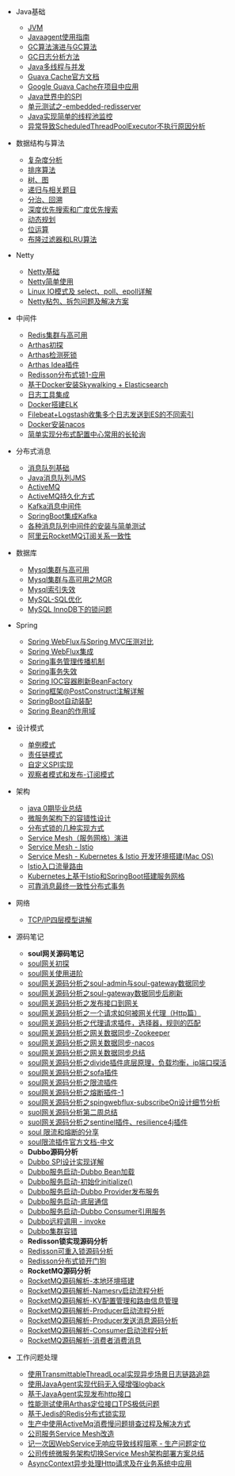 * Java基础
  * [JVM](blog/java_base/jvm/jvm.md)
  * [Javaagent使用指南](blog/java_base/tools/java-agent.md)
  * [GC算法演进与GC算法](blog/java_base/jvm/gc-progress.md)
  * [GC日志分析方法](blog/java_base/jvm/gc_test.md)
  * [Java多线程与并发](blog/java_base/java_thread/java_thread_1.md)
  * [Guava Cache官方文档](blog/java_base/tools/guava-cache-official-doc.md)
  * [Google Guava Cache在项目中应用](blog/java_base/tools/guava-cache.md)
  * [Java世界中的SPI](blog/java_base/spi.md)
  * [单元测试之-embedded-redisserver](blog/java_base/unit-test/embedded-redisserver.md)
  * [Java实现简单的线程池监控](blog/Middleware/dynamic-threadpool/threadpool-monitor.md)
  * [异常导致ScheduledThreadPoolExecutor不执行原因分析](blog/java_base/java_thread/scheduled-not-exec.md)
  
* 数据结构与算法
  * [复杂度分析](blog/algorithm/time-space-fuzadu.md)
  * [排序算法](blog/algorithm/sort.md)
  * [树、图](blog/algorithm/tree.md)
  * [递归与相关题目](blog/algorithm/digui.md)
  * [分治、回溯](blog/algorithm/fenzhi-huisu.md)
  * [深度优先搜索和广度优先搜索](blog/algorithm/dfs-bfs.md)
  * [动态规划](blog/algorithm/dp.md)
  * [位运算](blog/algorithm/bit-calc.md)
  * [布隆过滤器和LRU算法](blog/algorithm/lru-bloom.md)

* Netty
  * [Netty基础](blog/Netty/netty_base.md)
  * [Netty简单使用](blog/Netty/netty_use_1.md)
  * [Linux IO模式及 select、poll、epoll详解](blog/Netty/select-poll-epoll.md.md)
  * [Netty粘包、拆包问题及解决方案](blog/Netty/encode-decode.md)

* 中间件
  * [Redis集群与高可用](blog/Middleware/redis/redis_1.md)
  * [Arthas初探](blog/Middleware/arthas/startup.md)
  * [Arthas检测死锁](blog/Middleware/arthas/thread.md)
  * [Arthas Idea插件](blog/Middleware/arthas/arthas-idea-plugin.md)
  * [Redisson分布式锁1-应用](blog/java_base/tools/redisson-lock.md)
  * [基于Docker安装Skywalking + Elasticsearch](blog/Middleware/skywalking/skywalking-install-single.md)
  * [日志工具集成](blog/Middleware/log-helper/log-help-doc.md)
  * [Docker搭建ELK](blog/Middleware/elk/elk-1.md)
  * [Filebeat+Logstash收集多个日志发送到ES的不同索引](blog/Middleware/elk/elk-2.md)
  * [Docker安装nacos](blog/Middleware/nacos/docker-nacos.md)
  * [简单实现分布式配置中心常用的长轮询](blog/Middleware/distributed-configcenter/long-pulling.md)

* 分布式消息
  * [消息队列基础](blog/Middleware/mq/mq_1.md)
  * [Java消息队列JMS](blog/Middleware/mq/JMS_1.md)
  * [ActiveMQ](blog/Middleware/mq/activemq_1.md)
  * [ActiveMQ持久化方式](blog/Middleware/mq/activemq-chijiuhua.md)
  * [Kafka消息中间件](blog/Middleware/kafka/kafka_1.md)
  * [SpringBoot集成Kafka](blog/Middleware/kafka/kafka_2.md)
  * [各种消息队列中间件的安装与简单测试](blog/Middleware/mq/other_mq_test.md)
  * [阿里云RocketMQ订阅关系一致性](blog/Middleware/mq/rocketmq-product-err.md)

* 数据库
  * [Mysql集群与高可用](blog/database/mysql/mysql_1.md)
  * [Mysql集群与高可用之MGR](blog/database/mysql/mysql_2.md)
  * [Mysql索引失效](blog/database/mysql/mysql_3.md)
  * [MySQL-SQL优化](blog/database/mysql/mysql-good.md)
  * [MySQL InnoDB下的锁问题](blog/database/mysql/innodb-lock.md)

* Spring
  * [Spring WebFlux与Spring MVC压测对比](blog/spring/springwebflux.md)
  * [Spring WebFlux集成](blog/spring/springwebflux-1.md)
  * [Spring事务管理传播机制](blog/database/mysql/spring-transaction-spread.md)
  * [Spring事务失效](blog/spring/spring-tx-shixiao.md)
  * [Spring IOC容器刷新BeanFactory](blog/spring/spring-refresh-beanfactory.md)
  * [Spring框架@PostConstruct注解详解](blog/spring/spring-postconstruct.md)
  * [SpringBoot自动装配](blog/spring/springboot-autoconfig.md)
  * [Spring Bean的作用域](blog/spring/spring-bean-scope.md)

* 设计模式
  * [单例模式](blog/design_pattern/singleton.md)
  * [责任链模式](blog/design_pattern/chain-responsbilitity.md)
  * [自定义SPI实现](blog/java_base/myself-spi.md)
  * [观察者模式和发布-订阅模式](blog/design_pattern/observer-pub-sub.md)

* 架构
  * [java 0期毕业总结](blog/structure/study-summary.md)
  * [微服务架构下的容错性设计](blog/structure/microservice/micro-service-design-1.md)
  * [分布式锁的几种实现方式](blog/structure/distributed-lock.md)
  * [Service Mesh（服务网格）演进](blog/structure/servicemesh/servicemesh-first.md)
  * [Service Mesh - Istio](blog/structure/servicemesh/servicemesh-three.md)
  * [Service Mesh - Kubernetes & Istio 开发环境搭建(Mac OS)](blog/structure/servicemesh/servicemesh-two.md)
  * [Istio入口流量路由](blog/structure/servicemesh/istio-gateway-rate.md)
  * [Kubernetes上基于Istio和SpringBoot搭建服务网格](blog/structure/servicemesh/istio-springboot.md)
  * [可靠消息最终一致性分布式事务](blog/structure/distribute-system/mq-distribute-transaction.md)

* 网络
  * [TCP/IP四层模型讲解](blog/network/tcp-ip-model.md)

* 源码笔记
  * **soul网关源码笔记**
  * [soul网关初探](blog/sourcecode/soul/soul_1.md)
  * [soul网关使用进阶](blog/sourcecode/soul/soul_2.md)
  * [soul网关源码分析之soul-admin与soul-gateway数据同步](blog/sourcecode/soul/soul_3.md)
  * [soul网关源码分析之soul-gateway数据同步后刷新](blog/sourcecode/soul/soul_4.md)
  * [soul网关源码分析之发布接口到网关](blog/sourcecode/soul/soul_5.md)
  * [soul网关源码分析之一个请求如何被网关代理（Http篇）](blog/sourcecode/soul/soul_6.md)
  * [soul网关源码分析之代理请求插件，选择器，规则的匹配](blog/sourcecode/soul/soul_7.md)
  * [soul网关源码分析之网关数据同步-Zookeeper](blog/sourcecode/soul/soul_8.md)
  * [soul网关源码分析之网关数据同步-nacos](blog/sourcecode/soul/soul_9.md)
  * [soul网关源码分析之网关数据同步总结](blog/sourcecode/soul/soul_10.md)
  * [soul网关源码分析之divide插件底层原理，负载均衡，ip端口探活](blog/sourcecode/soul/soul_11.md)
  * [soul网关源码分析之sofa插件](blog/sourcecode/soul/soul_12.md)
  * [soul网关源码分析之限流插件](blog/sourcecode/soul/soul_13.md)
  * [soul网关源码分析之熔断插件-1](blog/sourcecode/soul/soul_14.md)
  * [soul网关源码分析之spingwebflux-subscribeOn设计细节分析](blog/sourcecode/soul/soul_15.md)
  * [suol网关源码分析第二周总结](blog/sourcecode/soul/soul_16.md)
  * [suol网关源码分析之sentinel插件、resilience4j插件](blog/sourcecode/soul/soul_17.md)
  * [soul 限流和熔断的分享](blog/sourcecode/soul/soul_19.md)
  * [soul限流插件官方文档-中文](blog/sourcecode/soul/soul-ratelimiter-doc-ch.md.md)
  * **Dubbo源码分析**
  * [Dubbo SPI设计实现详解](blog/sourcecode/dubbo/dubbo-spi.md)
  * [Dubbo服务启动-Dubbo Bean加载](blog/sourcecode/dubbo/dubbo-bean-load.md)
  * [Dubbo服务启动-初始化initialize()](blog/sourcecode/dubbo/dubbo-start-initialize.md)
  * [Dubbo服务启动-Dubbo Provider发布服务](blog/sourcecode/dubbo/dubbo-export-service.md)
  * [Dubbo服务启动-底层通信](blog/sourcecode/dubbo/dubbo-netserver.md)
  * [Dubbo服务启动-Dubbo Consumer引用服务](blog/sourcecode/dubbo/dubbo-refer-service.md)
  * [Dubbo远程调用 - invoke](blog/sourcecode/dubbo/dubbo-invoke.md)
  * [Dubbo集群容错](blog/sourcecode/dubbo/dubbo-cluster.md)
  * **Redisson锁实现源码分析**
  * [Redisson可重入锁源码分析](blog/sourcecode/redisson/redisson-lock-1.md)
  * [Redisson分布式锁开门狗](blog/sourcecode/redisson/redisson-lock-dog.md)
  * **RocketMQ源码分析**
  * [RocketMQ源码解析-本地环境搭建](blog/sourcecode/rocketmq/rocketmq-1.md)
  * [RocketMQ源码解析-Namesrv启动流程分析](blog/sourcecode/rocketmq/rocketmq-3.md)
  * [RocketMQ源码解析-KV配置管理和路由信息管理](blog/sourcecode/rocketmq/rocketmq-2.md)
  * [RocketMQ源码解析-Producer启动流程分析](blog/sourcecode/rocketmq/rocketmq-4.md)
  * [RocketMQ源码解析-Producer发送消息源码分析](blog/sourcecode/rocketmq/rocketmq-5.md)
  * [RocketMQ源码解析-Consumer启动流程分析](blog/sourcecode/rocketmq/rocketmq-6.md)
  * [RocketMQ源码解析-消费者消费消息](blog/sourcecode/rocketmq/rocketmq-7.md)

* 工作问题处理
  * [使用TransmittableThreadLocal实现异步场景日志链路追踪](blog/java_base/java_thread/trace-log-mdc.md)
  * [使用JavaAgent实现代码无入侵增强logback](blog/java_base/tools/java-agent-log-enhance.md)
  * [基于JavaAgent实现发布http接口](blog/java_base/tools/java-agent-impl-http-interface.md)
  * [性能测试使用Arthas定位接口TPS极低问题](blog/Middleware/arthas/product-use.md)
  * [基于Jedis的Redis分布式锁实现](blog/java_base/tools/redislock.md)
  * [生产中使用ActiveMq消费慢问题排查过程及解决方式](blog/Middleware/mq/activemq-problem-1.md)
  * [公司服务Service Mesh改造](blog/structure/servicemesh/servicemesh-gaizao.md)
  * [记一次因WebService无响应导致线程阻塞 - 生产问题定位](blog/problems/webservice-not-response.md)
  * [公司传统微服务架构切换Service Mesh架构部署方案总结](blog/problems/mic-to-mesh.md)
  * [AsyncContext异步处理Http请求及在业务系统中应用](blog/spring/servlet3.0-async.md)